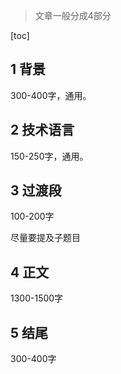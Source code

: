 > 文章一般分成4部分

[toc]

## 1 背景

300-400字，通用。



## 2 技术语言

150-250字，通用。



## 3 过渡段

100-200字

尽量要提及子题目



## 4 正文

1300-1500字



## 5 结尾

300-400字